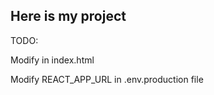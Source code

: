## Here is my project

TODO:

 Modify <title>My App- Replace Name</title> in index.html


 Modify REACT_APP_URL in .env.production file
 
